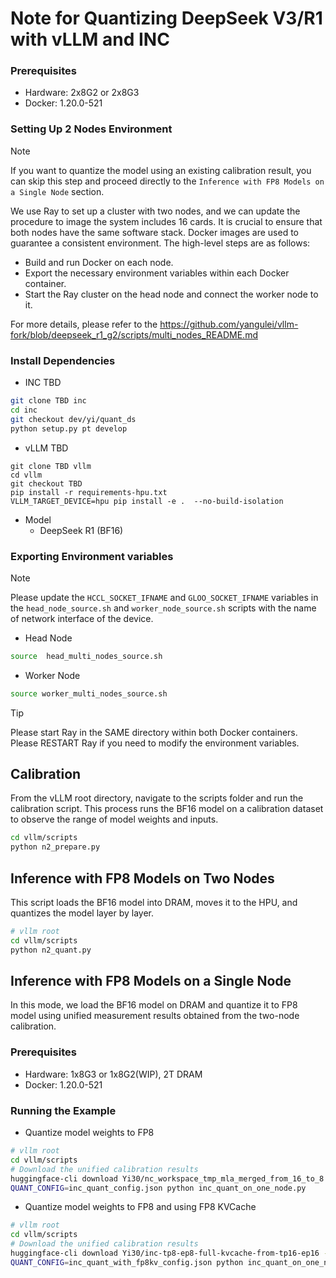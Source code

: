 # Note for Quantizing DeepSeek V3/R1 with vLLM and INC

### Prerequisites

- Hardware: 2x8G2 or 2x8G3
- Docker: 1.20.0-521


### Setting Up 2 Nodes Environment
> [!NOTE] 
> If you want to quantize the model using an existing calibration result, you can skip this step and proceed directly to the `Inference with FP8 Models on a Single Node` section.

We use Ray to set up a cluster with two nodes, and we can update the procedure to image the system includes 16 cards. It is crucial to ensure that both nodes have the same software stack. Docker images are used to guarantee a consistent environment. The high-level steps are as follows:
- Build and run Docker on each node.
- Export the necessary environment variables within each Docker container.
- Start the Ray cluster on the head node and connect the worker node to it.

For more details, please refer to the <https://github.com/yangulei/vllm-fork/blob/deepseek_r1_g2/scripts/multi_nodes_README.md>

### Install Dependencies

- INC TBD

```bash
git clone TBD inc
cd inc
git checkout dev/yi/quant_ds
python setup.py pt develop
```

- vLLM TBD

```
git clone TBD vllm
cd vllm
git checkout TBD
pip install -r requirements-hpu.txt
VLLM_TARGET_DEVICE=hpu pip install -e .  --no-build-isolation
```

- Model
  - DeepSeek R1 (BF16)

### Exporting Environment variables
> [!NOTE]
> Please update the `HCCL_SOCKET_IFNAME` and `GLOO_SOCKET_IFNAME` variables in the `head_node_source.sh` and `worker_node_source.sh` scripts with the name of network interface of the device.

- Head Node

```bash
source  head_multi_nodes_source.sh
```

- Worker Node

```bash
source worker_multi_nodes_source.sh
```

> [!TIP]
> Please start Ray in the SAME directory within both Docker containers.
> Please RESTART Ray if you need to modify the environment variables.

## Calibration

From the vLLM root directory, navigate to the scripts folder and run the calibration script. This process runs the BF16 model on a calibration dataset to observe the range of model weights and inputs.
```bash
cd vllm/scripts
python n2_prepare.py
```

## Inference with FP8 Models on Two Nodes
This script loads the BF16 model into DRAM, moves it to the HPU, and quantizes the model layer by layer.
```bash
# vllm root
cd vllm/scripts
python n2_quant.py
```

## Inference with FP8 Models on a Single Node

In this mode, we load the BF16 model on DRAM and quantize it to FP8 model using unified measurement results obtained from the two-node calibration.

### Prerequisites

- Hardware: 1x8G3 or 1x8G2(WIP), 2T DRAM
- Docker: 1.20.0-521

### Running the Example

- Quantize model weights to FP8

```bash
# vllm root
cd vllm/scripts
# Download the unified calibration results
huggingface-cli download Yi30/nc_workspace_tmp_mla_merged_from_16_to_8 --local-dir nc_workspace_measure
QUANT_CONFIG=inc_quant_config.json python inc_quant_on_one_node.py
```


- Quantize model weights to FP8 and using FP8 KVCache

```bash
# vllm root
cd vllm/scripts
# Download the unified calibration results
huggingface-cli download Yi30/inc-tp8-ep8-full-kvcache-from-tp16-ep16 --local-dir nc_workspace_measure_kvache
QUANT_CONFIG=inc_quant_with_fp8kv_config.json python inc_quant_on_one_node.py --fp8kv
```
